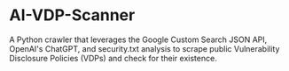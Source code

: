 # AI-VDP-Scanner
A Python crawler that leverages the Google Custom Search JSON API, OpenAI's ChatGPT, and security.txt analysis to scrape public Vulnerability Disclosure Policies (VDPs) and check for their existence.
